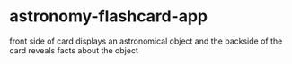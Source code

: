 # astronomy-flashcard-app
front side of card displays an astronomical object and the backside of the card reveals facts about the object

